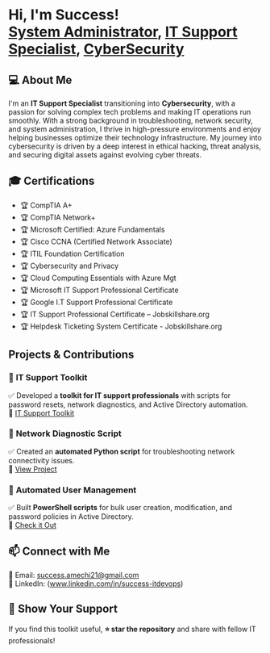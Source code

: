 <h1>Hi, I'm Success! <br/><a href="https://github.com/Success-ITdevops/Success-ITdevops/tree/main">System Administrator</a>, <a href=>IT Support Specialist</a>, <a href=>CyberSecurity</a> 

></a></h1>

## 💻 About Me
I'm an **IT Support Specialist** transitioning into **Cybersecurity**, with a passion for solving complex tech problems and making IT operations run smoothly. With a strong background in troubleshooting, network security, and system administration, I thrive in high-pressure environments and enjoy helping businesses optimize their technology infrastructure. My journey into cybersecurity is driven by a deep interest in ethical hacking, threat analysis, and securing digital assets against evolving cyber threats.


## 🎓 Certifications
- 🏆 CompTIA A+
- 🏆 CompTIA Network+
- 🏆 Microsoft Certified: Azure Fundamentals
- 🏆 Cisco CCNA (Certified Network Associate)
- 🏆 ITIL Foundation Certification
- 🏆 Cybersecurity and Privacy
- 🏆 Cloud Computing Essentials with Azure Mgt
- 🏆 Microsoft IT Support Professional Certificate
- 🏆 Google I.T Support Professional Certificate 
- 🏆 IT Support Professional Certificate – Jobskillshare.org
- 🏆 Helpdesk Ticketing System Certificate - Jobskillshare.org
  
##  Projects & Contributions
### 🔹 **IT Support Toolkit**
✅ Developed a **toolkit for IT support professionals** with scripts for password resets, network diagnostics, and Active Directory automation.  
🔗 [IT Support Toolkit](https://github.com/Success-ITdevops/IT-Support-Toolkit)

### 🔹 **Network Diagnostic Script**
✅ Created an **automated Python script** for troubleshooting network connectivity issues.  
🔗 [View Project](https://github.com/Success-ITdevops/Success-ITdevops/issues/6)

### 🔹 **Automated User Management**
✅ Built **PowerShell scripts** for bulk user creation, modification, and password policies in Active Directory.  
🔗 [Check it Out](https://github.com/Success-ITdevops/Success-ITdevops/issues/3)

## 📫 Connect with Me
📧 Email: success.amechi21@gmail.com  
🔗 LinkedIn: (www.linkedin.com/in/success-itdevops)  

## 🌟 Show Your Support  
If you find this toolkit useful, **⭐ star the repository** and share with fellow IT professionals!


